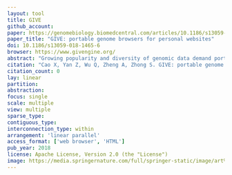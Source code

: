 ```yaml
---
layout: tool
title: GIVE
github_account:
paper: https://genomebiology.biomedcentral.com/articles/10.1186/s13059-018-1465-6
paper_title: "GIVE: portable genome browsers for personal websites"
doi: 10.1186/s13059-018-1465-6
browser: https://www.givengine.org/
abstract: "Growing popularity and diversity of genomic data demand portable and versatile genome browsers. Here, we present an open source programming library called GIVE that facilitates the creation of personalized genome browsers without requiring a system administrator. By inserting HTML tags, one can add to a personal webpage interactive visualization of multiple types of genomics data, including genome annotation, “linear” quantitative data, and genome interaction data. GIVE includes a graphical interface called HUG (HTML Universal Generator) that automatically generates HTML code for displaying user chosen data, which can be copy-pasted into user’s personal website or saved and shared with collaborators. GIVE is available at: https://www.givengine.org/."
citation: "Cao X, Yan Z, Wu Q, Zheng A, Zhong S. GIVE: portable genome browsers for personal websites. Genome Biol. genomebiology.biomedcentral.com; 2018;19: 92."
citation_count: 0
lay: linear
partition:
abstraction:
focus: single
scale: multiple
view: multiple
sparse_type:
contiguous_type:
interconnection_type: within
arrangement: 'linear parallel'
access_format: ['web browser', 'HTML']
pub_year: 2018
license: Apache License, Version 2.0 (the "License")
image: https://media.springernature.com/full/springer-static/image/art%3A10.1186%2Fs13059-018-1465-6/MediaObjects/13059_2018_1465_Fig1_HTML.png
---
```

